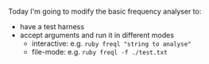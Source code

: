 Today I'm going to modify the basic frequency analyser to:
 - have a test harness
 - accept arguments and run it in different modes
   - interactive: e.g. `ruby freql "string to analyse"`
   - file-mode: e.g. `ruby freql -f ./test.txt`